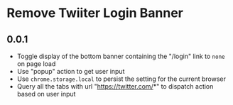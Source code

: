 # Remove Twiiter Login Banner

## 0.0.1

- Toggle display of the bottom banner containing the "/login" link to `none` on page load
- Use "popup" action to get user input
- Use `chrome.storage.local` to persist the setting for the current browser
- Query all the tabs with url "https://twitter.com/*" to dispatch action based on user input
